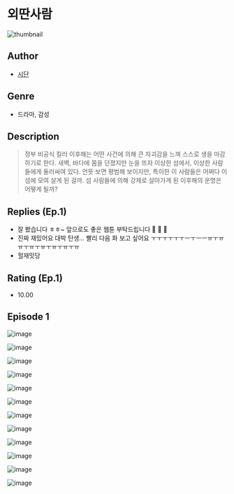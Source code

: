 # 외딴사람
![thumbnail](https://image-comic.pstatic.net/user_contents_data/challenge_comic/2023/05/24/360935/upload_3631363870833336624_480x623.jpeg)

## Author
- [시단](https://comic.naver.com/artistTitle?id=360935)

## Genre
- 드라마, 감성

## Description
> 정부 비공식 킬러 이후해는 어떤 사건에 의해 큰 자괴감을 느껴 스스로 생을 마감하기로 한다. 새벽, 바다에 몸을 던졌지만 눈을 뜨자 이상한 섬에서, 이상한 사람들에게 둘러싸여 있다. 언뜻 보면 평범해 보이지만, 특이한 이 사람들은 어쩌다 이 섬에 모여 살게 된 걸까. 섬 사람들에 의해 강제로 살아가게 된 이후해의 운명은 어떻게 될까?

## Replies (Ep.1)
- 잘 봤습니다 ㅎㅎ~ 앞으로도 좋은 웹툰 부탁드립니다 👏 👏 👏
- 진짜 재밌어요 대박 탄생... 빨리 다음 화 보고 싶어요 ㅜㅜㅜㅜㅜㅜㅡㅜㅡㅡㅠㅜㅠㅠㅜㅠㅜㅠㅜㅠㅜㅠㅜㅠ
- 헐재밋당

## Rating (Ep.1)
- 10.00

## Episode 1
![image](https://image-comic.pstatic.net/user_contents_data/challenge_comic/2023/05/24/360935/upload_7291666667021938740.jpeg)

![image](https://image-comic.pstatic.net/user_contents_data/challenge_comic/2023/05/24/360935/upload_7004333689151959347.jpeg)

![image](https://image-comic.pstatic.net/user_contents_data/challenge_comic/2023/05/24/360935/upload_7293691958008100403.jpeg)

![image](https://image-comic.pstatic.net/user_contents_data/challenge_comic/2023/05/24/360935/upload_7003713586790348854.jpeg)

![image](https://image-comic.pstatic.net/user_contents_data/challenge_comic/2023/05/24/360935/upload_7219890555745350448.jpeg)

![image](https://image-comic.pstatic.net/user_contents_data/challenge_comic/2023/05/24/360935/upload_3558232061770217524.jpeg)

![image](https://image-comic.pstatic.net/user_contents_data/challenge_comic/2023/05/24/360935/upload_4123098469042304048.jpeg)

![image](https://image-comic.pstatic.net/user_contents_data/challenge_comic/2023/05/24/360935/upload_7220457886545229369.jpeg)

![image](https://image-comic.pstatic.net/user_contents_data/challenge_comic/2023/05/24/360935/upload_3918755328236532023.jpeg)

![image](https://image-comic.pstatic.net/user_contents_data/challenge_comic/2023/05/24/360935/upload_7162466371370037862.jpeg)

![image](https://image-comic.pstatic.net/user_contents_data/challenge_comic/2023/05/24/360935/upload_4122542317216805683.jpeg)

![image](https://image-comic.pstatic.net/user_contents_data/challenge_comic/2023/05/24/360935/upload_7363493359289186402.jpeg)
